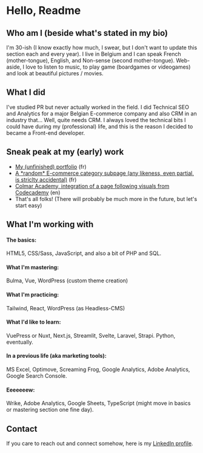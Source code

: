 # Hello, Readme

## Who am I (beside what's stated in my bio)
I'm 30-ish (I know exactly how much, I swear, but I don't want to update this section each and every year). I live in Belgium and I can speak French (mother-tongue), English, and Non-sense (second mother-tongue). Web-aside, I love to listen to music, to play game (boardgames or videogames) and look at beautiful pictures / movies. 

## What I did
I've studied PR but never actually worked in the field. I did Technical SEO and Analytics for a major Belgian E-commerce company and also CRM in an industry that... Well, quite needs CRM. I always loved the technical bits I could have during my (professional) life, and this is the reason I decided to became a Front-end developer. 

## Sneak peak at my (early) work
* [My (unfinished) portfolio](https://francois-titeca.netlify.app/) (fr)
* [A \*random\* E-commerce category subpage (any likeness, even partial, is striclty accidental)](https://gutsu91.github.io/miam-miom/category.html) (fr)
* [Colmar Academy, integration of a page following visuals from Codecademy](https://gutsu91.github.io/colmar-academy/) (en)
* That's all folks! (There will probably be much more in the future, but let's start easy)

## What I'm working with
#### The basics: 
HTML5, CSS/Sass, JavaScript, and also a bit of PHP and SQL.

#### What I'm mastering:
Bulma, Vue, WordPress (custom theme creation)

#### What I'm practicing:
Tailwind, React, WordPress (as Headless-CMS)

#### What I'd like to learn:
VuePress or Nuxt, Next.js, Streamlit, Svelte, Laravel, Strapi. Python, eventually.

#### In a previous life (aka marketing tools):
MS Excel, Optimove, Screaming Frog, Google Analytics, Adobe Analytics, Google Search Console.

#### Eeeeeeew:
Wrike, Adobe Analytics, Google Sheets, TypeScript (might move in basics or mastering section one fine day).

## Contact
If you care to reach out and connect somehow, here is my [LinkedIn profile](https://www.linkedin.com/in/francois-titeca/).

